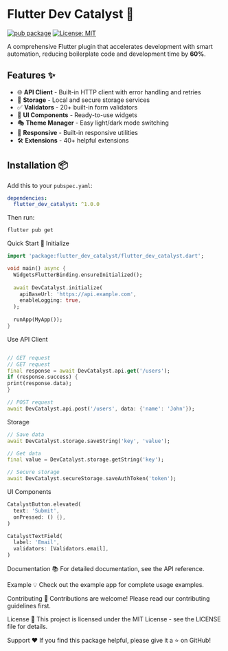 # Flutter Dev Catalyst 🚀

[![pub package](https://img.shields.io/pub/v/flutter_dev_catalyst.svg)](https://pub.dev/packages/flutter_dev_catalyst)
[![License: MIT](https://img.shields.io/badge/License-MIT-yellow.svg)](https://opensource.org/licenses/MIT)

A comprehensive Flutter plugin that accelerates development with smart automation, reducing boilerplate code and development time by **60%**.

## Features ✨

- 🌐 **API Client** - Built-in HTTP client with error handling and retries
- 💾 **Storage** - Local and secure storage services
- ✅ **Validators** - 20+ built-in form validators
- 🎨 **UI Components** - Ready-to-use widgets
- 🎭 **Theme Manager** - Easy light/dark mode switching
- 📐 **Responsive** - Built-in responsive utilities
- 🛠️ **Extensions** - 40+ helpful extensions

## Installation 📦

Add this to your `pubspec.yaml`:

```yaml
dependencies:
  flutter_dev_catalyst: ^1.0.0
```
Then run:

```bash
flutter pub get
```

Quick Start 🚀
Initialize
```dart
import 'package:flutter_dev_catalyst/flutter_dev_catalyst.dart';

void main() async {
  WidgetsFlutterBinding.ensureInitialized();
  
  await DevCatalyst.initialize(
    apiBaseUrl: 'https://api.example.com',
    enableLogging: true,
  );
  
  runApp(MyApp());
}
```

Use API Client
```dart

// GET request
// GET request
final response = await DevCatalyst.api.get('/users');
if (response.success) {
print(response.data);
}

// POST request
await DevCatalyst.api.post('/users', data: {'name': 'John'});
```
Storage
```dart
// Save data
await DevCatalyst.storage.saveString('key', 'value');

// Get data
final value = DevCatalyst.storage.getString('key');

// Secure storage
await DevCatalyst.secureStorage.saveAuthToken('token');
```

UI Components
```dart
CatalystButton.elevated(
  text: 'Submit',
  onPressed: () {},
)

CatalystTextField(
  label: 'Email',
  validators: [Validators.email],
)

```

Documentation 📚
For detailed documentation, see the API reference.

Example 💡
Check out the example app for complete usage examples.

Contributing 🤝
Contributions are welcome! Please read our contributing guidelines first.

License 📄
This project is licensed under the MIT License - see the LICENSE file for details.

Support ❤️
If you find this package helpful, please give it a ⭐ on GitHub!